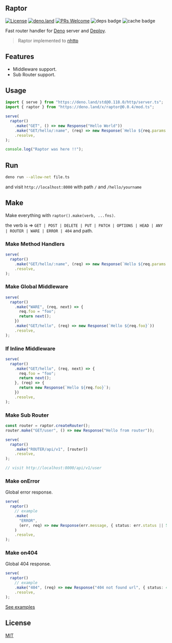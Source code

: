 ## Raptor

[![License](https://img.shields.io/:license-mit-blue.svg)](http://badges.mit-license.org)
[![deno.land](https://img.shields.io/endpoint?url=https%3A%2F%2Fdeno-visualizer.danopia.net%2Fshields%2Flatest-version%2Fx%2Fraptor@0.0.4%2Fmod.ts)](https://deno.land/x/raptor)
[![PRs Welcome](https://img.shields.io/badge/PRs-welcome-blue.svg)](http://makeapullrequest.com)
![deps badge](https://img.shields.io/endpoint?url=https%3A%2F%2Fdeno-visualizer.danopia.net%2Fshields%2Fdep-count%2Fhttps%2Fdeno.land%2Fx%2Fraptor%2Fmod.ts)
![cache badge](https://img.shields.io/endpoint?url=https%3A%2F%2Fdeno-visualizer.danopia.net%2Fshields%2Fcache-size%2Fhttps%2Fdeno.land%2Fx%2Fraptor%2Fmod.ts)

Fast router handler for [Deno](https://deno.land/) server and
[Deploy](https://deno.com/deploy).

> Raptor implemented to [nhttp](https://nhttp.deno.dev)

## Features

- Middleware support.
- Sub Router support.

## Usage

```ts
import { serve } from "https://deno.land/std@0.118.0/http/server.ts";
import { raptor } from "https://deno.land/x/raptor@0.0.4/mod.ts";

serve(
  raptor()
    .make("GET", () => new Response("Hello World"))
    .make("GET/hello/:name", (req) => new Response(`Hello ${req.params.name}`))
    .resolve,
);

console.log("Raptor was here !!");
```

## Run

```bash
deno run --allow-net file.ts
```

and visit `http://localhost:8000` with path `/` and `/hello/yourname`

## Make

Make everything with `raptor().make(verb, ...fns)`.

the verb is =>
`GET | POST | DELETE | PUT | PATCH | OPTIONS | HEAD | ANY | ROUTER | WARE | ERROR | 404`
and path.

### Make Method Handlers

```ts
serve(
  raptor()
    .make("GET/hello/:name", (req) => new Response(`Hello ${req.params.name}`))
    .resolve,
);
```

### Make Global Middleware

```ts
serve(
  raptor()
    .make("WARE", (req, next) => {
      req.foo = "foo";
      return next();
    })
    .make("GET/hello", (req) => new Response(`Hello ${req.foo}`))
    .resolve,
);
```

### If Inline Middleware

```ts
serve(
  raptor()
    .make("GET/hello", (req, next) => {
      req.foo = "foo";
      return next();
    }, (req) => {
      return new Response(`Hello ${req.foo}`);
    })
    .resolve,
);
```

### Make Sub Router

```ts
const router = raptor.createRouter();
router.make("GET/user", () => new Response("Hello from router"));

serve(
  raptor()
    .make("ROUTER/api/v1", [router])
    .resolve,
);

// visit http://localhost:8000/api/v1/user
```

### Make onError

Global error response.

```ts
serve(
  raptor()
    // example
    .make(
      "ERROR",
      (err, req) => new Response(err.message, { status: err.status || 500 }),
    )
    .resolve,
);
```

### Make on404

Global 404 response.

```ts
serve(
  raptor()
    // example
    .make("404", (req) => new Response("404 not found url", { status: 404 }))
    .resolve,
);
```

[See examples](https://github.com/nhttp/raptor/tree/master/examples)

## License

[MIT](LICENSE)
